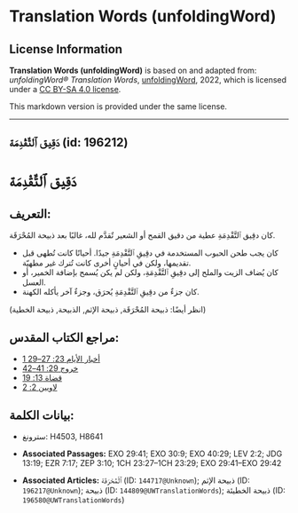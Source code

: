 # Translation Words (unfoldingWord)

## License Information

**Translation Words (unfoldingWord)** is based on and adapted from: _unfoldingWord® Translation Words_, [unfoldingWord](https://unfoldingword.org/utw), 2022, which is licensed under a [CC BY-SA 4.0 license](https://creativecommons.org/licenses/by-sa/4.0/legalcode.en).

This markdown version is provided under the same license.



--------------------------------

## دَقِيق ٱلتَّقْدِمَة (id: 196212)

دَقِيق ٱلتَّقْدِمَة
===================

التعريف:
--------

كان دقِيق ٱلتَّقْدِمَةِ عطية من دقيق القمح أو الشعير تٌقدَّم لله، غالبًا بعد ذبيحة المُحْرَقَة.

* كان يجب طحن الحبوب المستخدمة في دقِيقِ ٱلتَّقْدِمَةِ جيدًا. أحيانًا كانت تُطهى قبل تقديمها، ولكن في أحيانٍ أخرى كانت تُترك غير مطهيّة.
* كان يُضاف الزيت والملح إلى دقِيقِ ٱلتَّقْدِمَةِ، ولكن لم يكن يُسمح بإضافة الخمير، أو العسل.
* كان جزءٌ من دقِيقِ ٱلتَّقْدِمَةِ يُحرَق، وجزءٌ آخر يأكله الكهنة.

(انظر أيضًا: ذبيحة المُحْرَقَة, ذبيحة الإثم, الذبيحة, ذبيحة الخطية)

مراجع الكتاب المقدس:
--------------------

* [1 أخبار الأيام 23: 27–29](https://ref.ly/1Chr23:27-1Chr23:29)
* [خروج 29: 41–42](https://ref.ly/Exod29:41-Exod29:42)
* [قضاة 13: 19](https://ref.ly/Judg13:19)
* [لاويين 2: 2](https://ref.ly/Lev2:2)

بيانات الكلمة:
--------------

* سترونغ: H4503, H8641

* **Associated Passages:** EXO 29:41; EXO 30:9; EXO 40:29; LEV 2:2; JDG 13:19; EZR 7:17; ZEP 3:10; 1CH 23:27–1CH 23:29; EXO 29:41–EXO 29:42
* **Associated Articles:** ٱلْمُحْرَقَة (ID: `144717@Unknown`); ذبيحة الإثم (ID: `196217@Unknown`); ذبيحة (ID: `144809@UWTranslationWords`); ذبيحة الخطيئة (ID: `196580@UWTranslationWords`)

